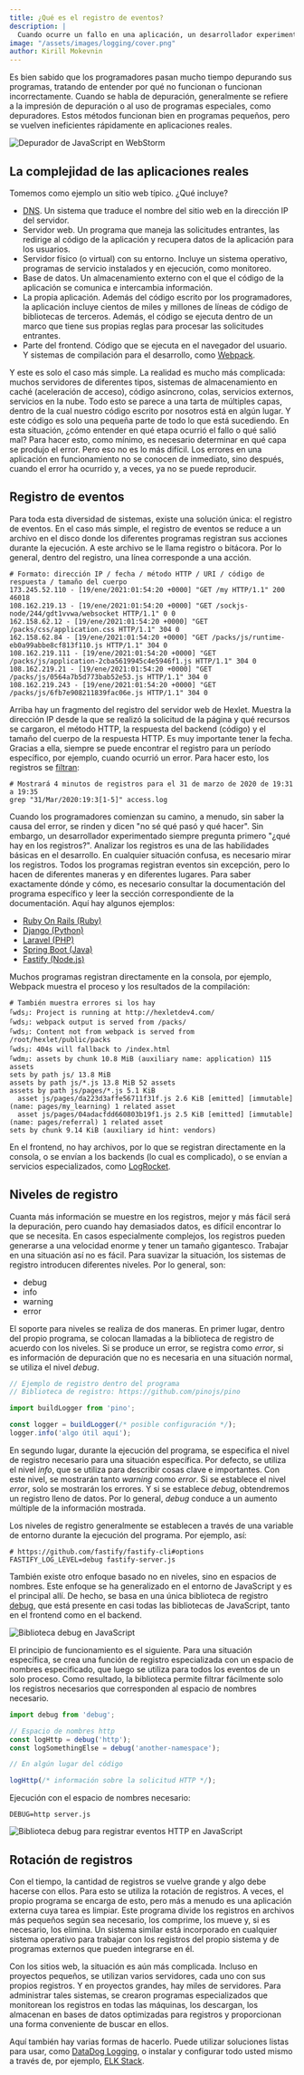 ```yaml
---
title: ¿Qué es el registro de eventos?
description: |
  Cuando ocurre un fallo en una aplicación, un desarrollador experimentado pregunta primero: "¿Qué hay en los registros?". Aprendamos qué es el registro de eventos y cómo analizar los registros.
image: "/assets/images/logging/cover.png"
author: Kirill Mokevnin
---
```


Es bien sabido que los programadores pasan mucho tiempo depurando sus programas, tratando de entender por qué no funcionan o funcionan incorrectamente. Cuando se habla de depuración, generalmente se refiere a la impresión de depuración o al uso de programas especiales, como depuradores. Estos métodos funcionan bien en programas pequeños, pero se vuelven ineficientes rápidamente en aplicaciones reales.

![Depurador de JavaScript en WebStorm](/assets/images/logging/debugger.png)

## La complejidad de las aplicaciones reales

Tomemos como ejemplo un sitio web típico. ¿Qué incluye?

  * [DNS](https://guides.hexlet.io/dns/). Un sistema que traduce el nombre del sitio web en la dirección IP del servidor.
  * Servidor web. Un programa que maneja las solicitudes entrantes, las redirige al código de la aplicación y recupera datos de la aplicación para los usuarios.
  * Servidor físico (o virtual) con su entorno. Incluye un sistema operativo, programas de servicio instalados y en ejecución, como monitoreo.
  * Base de datos. Un almacenamiento externo con el que el código de la aplicación se comunica e intercambia información.
  * La propia aplicación. Además del código escrito por los programadores, la aplicación incluye cientos de miles y millones de líneas de código de bibliotecas de terceros. Además, el código se ejecuta dentro de un marco que tiene sus propias reglas para procesar las solicitudes entrantes.
  * Parte del frontend. Código que se ejecuta en el navegador del usuario. Y sistemas de compilación para el desarrollo, como [Webpack](https://guides.hexlet.io/webpack/).

<Banner name="intensive-devops" />

Y este es solo el caso más simple. La realidad es mucho más complicada: muchos servidores de diferentes tipos, sistemas de almacenamiento en caché (aceleración de acceso), código asíncrono, colas, servicios externos, servicios en la nube. Todo esto se parece a una tarta de múltiples capas, dentro de la cual nuestro código escrito por nosotros está en algún lugar. Y este código es solo una pequeña parte de todo lo que está sucediendo. En esta situación, ¿cómo entender en qué etapa ocurrió el fallo o qué salió mal? Para hacer esto, como mínimo, es necesario determinar en qué capa se produjo el error. Pero eso no es lo más difícil. Los errores en una aplicación en funcionamiento no se conocen de inmediato, sino después, cuando el error ha ocurrido y, a veces, ya no se puede reproducir.

## Registro de eventos

Para toda esta diversidad de sistemas, existe una solución única: el registro de eventos. En el caso más simple, el registro de eventos se reduce a un archivo en el disco donde los diferentes programas registran sus acciones durante la ejecución. A este archivo se le llama registro o bitácora. Por lo general, dentro del registro, una línea corresponde a una acción.

```shell
# Formato: dirección IP / fecha / método HTTP / URI / código de respuesta / tamaño del cuerpo
173.245.52.110 - [19/ene/2021:01:54:20 +0000] "GET /my HTTP/1.1" 200 46018
108.162.219.13 - [19/ene/2021:01:54:20 +0000] "GET /sockjs-node/244/gdt1vvwa/websocket HTTP/1.1" 0 0
162.158.62.12 - [19/ene/2021:01:54:20 +0000] "GET /packs/css/application.css HTTP/1.1" 304 0
162.158.62.84 - [19/ene/2021:01:54:20 +0000] "GET /packs/js/runtime-eb0a99abbe8cf813f110.js HTTP/1.1" 304 0
108.162.219.111 - [19/ene/2021:01:54:20 +0000] "GET /packs/js/application-2cba5619945c4e5946f1.js HTTP/1.1" 304 0
108.162.219.21 - [19/ene/2021:01:54:20 +0000] "GET /packs/js/0564a7b5d773bab52e53.js HTTP/1.1" 304 0
108.162.219.243 - [19/ene/2021:01:54:20 +0000] "GET /packs/js/6fb7e908211839fac06e.js HTTP/1.1" 304 0
```

Arriba hay un fragmento del registro del servidor web de Hexlet. Muestra la dirección IP desde la que se realizó la solicitud de la página y qué recursos se cargaron, el método HTTP, la respuesta del backend (código) y el tamaño del cuerpo de la respuesta HTTP. Es muy importante tener la fecha. Gracias a ella, siempre se puede encontrar el registro para un período específico, por ejemplo, cuando ocurrió un error. Para hacer esto, los registros se [filtran](https://ru.hexlet.io/courses/cli-basics/lessons/grep/theory_unit):

```shell
# Mostrará 4 minutos de registros para el 31 de marzo de 2020 de 19:31 a 19:35
grep "31/Mar/2020:19:3[1-5]" access.log
```

Cuando los programadores comienzan su camino, a menudo, sin saber la causa del error, se rinden y dicen "no sé qué pasó y qué hacer". Sin embargo, un desarrollador experimentado siempre pregunta primero "¿qué hay en los registros?". Analizar los registros es una de las habilidades básicas en el desarrollo. En cualquier situación confusa, es necesario mirar los registros. Todos los programas registran eventos sin excepción, pero lo hacen de diferentes maneras y en diferentes lugares. Para saber exactamente dónde y cómo, es necesario consultar la documentación del programa específico y leer la sección correspondiente de la documentación. Aquí hay algunos ejemplos:

* [Ruby On Rails (Ruby)](https://guides.rubyonrails.org/debugging_rails_applications.html#the-logger)
* [Django (Python)](https://docs.djangoproject.com/en/3.1/topics/logging/)
* [Laravel (PHP)](https://laravel.com/docs/8.x/logging)
* [Spring Boot (Java)](https://docs.spring.io/spring-boot/docs/2.1.18.RELEASE/reference/html/boot-features-logging.html)
* [Fastify (Node.js)](https://www.fastify.io/docs/v2.0.x/Logging/)

Muchos programas registran directamente en la consola, por ejemplo, Webpack muestra el proceso y los resultados de la compilación:

```shell
# También muestra errores si los hay
｢wds｣: Project is running at http://hexletdev4.com/
｢wds｣: webpack output is served from /packs/
｢wds｣: Content not from webpack is served from /root/hexlet/public/packs
｢wds｣: 404s will fallback to /index.html
｢wdm｣: assets by chunk 10.8 MiB (auxiliary name: application) 115 assets
sets by path js/ 13.8 MiB
assets by path js/*.js 13.8 MiB 52 assets
assets by path js/pages/*.js 5.1 KiB
  asset js/pages/da223d3affe56711f31f.js 2.6 KiB [emitted] [immutable] (name: pages/my_learning) 1 related asset
  asset js/pages/04adacfdd660803b19f1.js 2.5 KiB [emitted] [immutable] (name: pages/referral) 1 related asset
sets by chunk 9.14 KiB (auxiliary id hint: vendors)
```

En el frontend, no hay archivos, por lo que se registran directamente en la consola, o se envían a los backends (lo cual es complicado), o se envían a servicios especializados, como [LogRocket](https://logrocket.com/).

## Niveles de registro

Cuanta más información se muestre en los registros, mejor y más fácil será la depuración, pero cuando hay demasiados datos, es difícil encontrar lo que se necesita. En casos especialmente complejos, los registros pueden generarse a una velocidad enorme y tener un tamaño gigantesco. Trabajar en una situación así no es fácil. Para suavizar la situación, los sistemas de registro introducen diferentes niveles. Por lo general, son:

* debug
* info
* warning
* error

El soporte para niveles se realiza de dos maneras. En primer lugar, dentro del propio programa, se colocan llamadas a la biblioteca de registro de acuerdo con los niveles. Si se produce un error, se registra como *error*, si es información de depuración que no es necesaria en una situación normal, se utiliza el nivel *debug*.

```javascript
// Ejemplo de registro dentro del programa
// Biblioteca de registro: https://github.com/pinojs/pino

import buildLogger from 'pino';

const logger = buildLogger(/* posible configuración */);
logger.info('algo útil aquí');
```

En segundo lugar, durante la ejecución del programa, se especifica el nivel de registro necesario para una situación específica. Por defecto, se utiliza el nivel *info*, que se utiliza para describir cosas clave e importantes. Con este nivel, se mostrarán tanto *warning* como *error*. Si se establece el nivel *error*, solo se mostrarán los errores. Y si se establece *debug*, obtendremos un registro lleno de datos. Por lo general, *debug* conduce a un aumento múltiple de la información mostrada.

Los niveles de registro generalmente se establecen a través de una variable de entorno durante la ejecución del programa. Por ejemplo, así:

```shell
# https://github.com/fastify/fastify-cli#options
FASTIFY_LOG_LEVEL=debug fastify-server.js
```

También existe otro enfoque basado no en niveles, sino en espacios de nombres. Este enfoque se ha generalizado en el entorno de JavaScript y es el principal allí. De hecho, se basa en una única biblioteca de registro [debug](https://github.com/visionmedia/debug), que está presente en casi todas las bibliotecas de JavaScript, tanto en el frontend como en el backend.

![Biblioteca debug en JavaScript](/assets/images/logging/debug.png)

El principio de funcionamiento es el siguiente. Para una situación específica, se crea una función de registro especializada con un espacio de nombres especificado, que luego se utiliza para todos los eventos de un solo proceso. Como resultado, la biblioteca permite filtrar fácilmente solo los registros necesarios que corresponden al espacio de nombres necesario.

```javascript
import debug from 'debug';

// Espacio de nombres http
const logHttp = debug('http');
const logSomethingElse = debug('another-namespace');

// En algún lugar del código

logHttp(/* información sobre la solicitud HTTP */);
```

Ejecución con el espacio de nombres necesario:

```shell
DEBUG=http server.js
```

![Biblioteca debug para registrar eventos HTTP en JavaScript](/assets/images/logging/debug-http.png)

## Rotación de registros

Con el tiempo, la cantidad de registros se vuelve grande y algo debe hacerse con ellos. Para esto se utiliza la rotación de registros. A veces, el propio programa se encarga de esto, pero más a menudo es una aplicación externa cuya tarea es limpiar. Este programa divide los registros en archivos más pequeños según sea necesario, los comprime, los mueve y, si es necesario, los elimina. Un sistema similar está incorporado en cualquier sistema operativo para trabajar con los registros del propio sistema y de programas externos que pueden integrarse en él.

Con los sitios web, la situación es aún más complicada. Incluso en proyectos pequeños, se utilizan varios servidores, cada uno con sus propios registros. Y en proyectos grandes, hay miles de servidores. Para administrar tales sistemas, se crearon programas especializados que monitorean los registros en todas las máquinas, los descargan, los almacenan en bases de datos optimizadas para registros y proporcionan una forma conveniente de buscar en ellos.

Aquí también hay varias formas de hacerlo. Puede utilizar soluciones listas para usar, como [DataDog Logging](https://docs.datadoghq.com/logs/), o instalar y configurar todo usted mismo a través de, por ejemplo, [ELK Stack](https://www.elastic.co/elastic-stack).